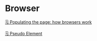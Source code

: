 # Browser

[🗒️ Populating the page: how browsers work](https://developer.mozilla.org/en-US/docs/Web/Performance/How_browsers_work)

[🗒️ Pseudo Element](https://developer.mozilla.org/en-US/docs/Web/CSS/Pseudo-elements)
